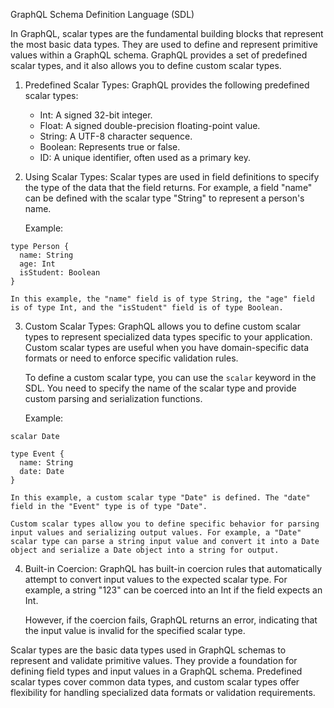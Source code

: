 GraphQL Schema Definition Language (SDL)

In GraphQL, scalar types are the fundamental building blocks that represent the most basic data types. They are used to define and represent primitive values within a GraphQL schema. GraphQL provides a set of predefined scalar types, and it also allows you to define custom scalar types.

1. Predefined Scalar Types: GraphQL provides the following predefined scalar types:
    
    - Int: A signed 32-bit integer.
    - Float: A signed double-precision floating-point value.
    - String: A UTF-8 character sequence.
    - Boolean: Represents true or false.
    - ID: A unique identifier, often used as a primary key.
2. Using Scalar Types: Scalar types are used in field definitions to specify the type of the data that the field returns. For example, a field "name" can be defined with the scalar type "String" to represent a person's name.
    
    Example:
```
type Person {
  name: String
  age: Int
  isStudent: Boolean
}
```
    
    In this example, the "name" field is of type String, the "age" field is of type Int, and the "isStudent" field is of type Boolean.
    
3. Custom Scalar Types: GraphQL allows you to define custom scalar types to represent specialized data types specific to your application. Custom scalar types are useful when you have domain-specific data formats or need to enforce specific validation rules.
    
    To define a custom scalar type, you can use the `scalar` keyword in the SDL. You need to specify the name of the scalar type and provide custom parsing and serialization functions.
    
    Example:
```
scalar Date

type Event {
  name: String
  date: Date
}
```
    
    In this example, a custom scalar type "Date" is defined. The "date" field in the "Event" type is of type "Date".
    
    Custom scalar types allow you to define specific behavior for parsing input values and serializing output values. For example, a "Date" scalar type can parse a string input value and convert it into a Date object and serialize a Date object into a string for output.
    
4. Built-in Coercion: GraphQL has built-in coercion rules that automatically attempt to convert input values to the expected scalar type. For example, a string "123" can be coerced into an Int if the field expects an Int.
    
    However, if the coercion fails, GraphQL returns an error, indicating that the input value is invalid for the specified scalar type.
    

Scalar types are the basic data types used in GraphQL schemas to represent and validate primitive values. They provide a foundation for defining field types and input values in a GraphQL schema. Predefined scalar types cover common data types, and custom scalar types offer flexibility for handling specialized data formats or validation requirements.